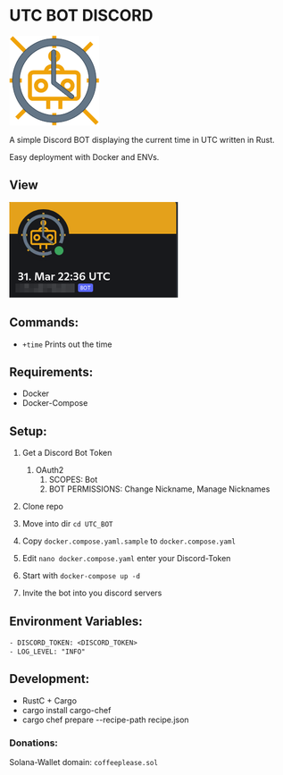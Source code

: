 # UTC BOT DISCORD

![bot icon](icon.drawio.png)

A simple Discord BOT displaying the current time in UTC written in Rust.

Easy deployment with Docker and ENVs.

## View

![bot view](bot_view_discord.png)

## Commands:

- `+time` Prints out the time

## Requirements:

- Docker
- Docker-Compose

## Setup:

1. Get a Discord Bot Token
    1. OAuth2
        1. SCOPES: Bot
        2. BOT PERMISSIONS: Change Nickname, Manage Nicknames

2. Clone repo
3. Move into dir `cd UTC_BOT`
4. Copy `docker.compose.yaml.sample` to `docker.compose.yaml`
5. Edit `nano docker.compose.yaml` enter your Discord-Token
6. Start with  `docker-compose up -d`
7. Invite the bot into you discord servers

## Environment Variables:

```
- DISCORD_TOKEN: <DISCORD_TOKEN>
- LOG_LEVEL: "INFO"
```

## Development:

- RustC + Cargo
- cargo install cargo-chef
- cargo chef prepare --recipe-path recipe.json

### Donations:

Solana-Wallet domain: `coffeeplease.sol`